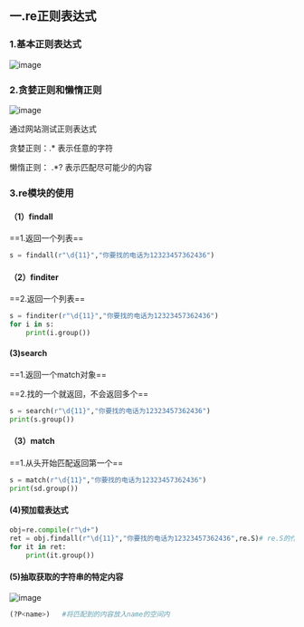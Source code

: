 ## 一.re正则表达式

### 1.基本正则表达式

![image](https://user-images.githubusercontent.com/88570271/142654071-372a9f8f-e7a0-4753-90e3-ce29024d747f.png)

### 2.贪婪正则和懒惰正则

![image](https://user-images.githubusercontent.com/88570271/142654231-96381434-a89f-4a41-bf17-4faa6151fcda.png)

通过网站测试正则表达式

贪婪正则：.* 表示任意的字符

懒惰正则： .*?  表示匹配尽可能少的内容

### 3.re模块的使用

#### （1）findall

==1.返回一个列表==

```python
s = findall(r"\d{11}","你要找的电话为12323457362436")
```



#### （2）finditer

==2.返回一个列表==

```python
s = finditer(r"\d{11}","你要找的电话为12323457362436")
for i in s:
    print(i.group())
```



#### (3)search

==1.返回一个match对象==

==2.找的一个就返回，不会返回多个==

```python
s = search(r"\d{11}","你要找的电话为12323457362436")
print(s.group())
```

#### （3）match

==1.从头开始匹配返回第一个==

```python
s = match(r"\d{11}","你要找的电话为12323457362436")
print(sd.group())
```

#### (4)预加载表达式

```python
obj=re.compile(r"\d+")
ret = obj.findall(r"\d{11}","你要找的电话为12323457362436",re.S)# re.S的作用是让.能匹配换行符
for it in ret:
	print(it.group())
```



#### (5)抽取获取的字符串的特定内容

![image](https://user-images.githubusercontent.com/88570271/142654363-e9f8f9f4-1fa1-4caf-ace5-fce5ed751d74.png)

```python
(?P<name>)   #将匹配到的内容放入name的空间内
